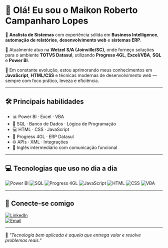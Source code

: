 # 👋 Olá! Eu sou o Maikon Roberto Campanharo Lopes

🎯 **Analista de Sistemas** com experiência sólida em **Business Intelligence**, **automação de relatórios**, **desenvolvimento web** e **sistemas ERP**.

💼 Atualmente atuo na **Wetzel S/A (Joinville/SC)**, onde forneço soluções para o ambiente **TOTVS Datasul**, utilizando **Progress 4GL**, **Excel/VBA**, **SQL** e **Power BI**.

🚀 Em constante evolução, estou aprimorando meus conhecimentos em **JavaScript**, **HTML/CSS** e técnicas modernas de desenvolvimento web — sempre com foco prático, leveza e eficiência.

---

## 🛠️ Principais habilidades

- 📊 Power BI · Excel · VBA  
- 🧠 SQL · Banco de Dados · Lógica de Programação  
- 💻 HTML · CSS · JavaScript  
- 🧾 Progress 4GL · ERP Datasul  
- 🌐 APIs · XML · Integrações  
- 💬 Inglês intermediário com comunicação funcional

---

## 💻 Tecnologias que uso no dia a dia

![Power BI](https://img.shields.io/badge/PowerBI-F2C811?style=flat&logo=powerbi&logoColor=black)
![SQL](https://img.shields.io/badge/SQL-4479A1?style=flat&logo=sql&logoColor=white)
![Progress 4GL](https://img.shields.io/badge/Progress%204GL-000000?style=flat&logo=https://upload.wikimedia.org/wikipedia/en/5/58/OpenEdge_logo.png&logoWidth=20&logoColor=white)
![JavaScript](https://img.shields.io/badge/JavaScript-F7DF1E?style=flat&logo=javascript&logoColor=black)
![HTML](https://img.shields.io/badge/HTML5-E34F26?style=flat&logo=html5&logoColor=white)
![CSS](https://img.shields.io/badge/CSS3-1572B6?style=flat&logo=css&logoColor=white)
![VBA](https://img.shields.io/badge/VBA-865A08?style=flat&logo=vba&logoColor=white)


---

## 🤝 Conecte-se comigo

[![LinkedIn](https://img.shields.io/badge/-LinkedIn-0A66C2?style=for-the-badge&logo=linkedin&logoColor=white)](https://linkedin.com/in/maikonrclopes)  
[![Email](https://img.shields.io/badge/-maikonroberto7@gmail.com-D14836?style=for-the-badge&logo=gmail&logoColor=white)](mailto:maikonroberto7@gmail.com)

---

🧠 _"Tecnologia bem aplicada é aquela que entrega valor e resolve problemas reais."_
